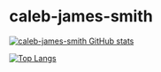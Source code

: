 # caleb-james-smith

[![caleb-james-smith GitHub stats](https://github-readme-stats.vercel.app/api?username=caleb-james-smith&count_private=true&show_icons=true&theme=merko)](https://github.com/anuraghazra/github-readme-stats)

[![Top Langs](https://github-readme-stats.vercel.app/api/top-langs/?username=caleb-james-smith&layout=compact&theme=merko)](https://github.com/anuraghazra/github-readme-stats)

